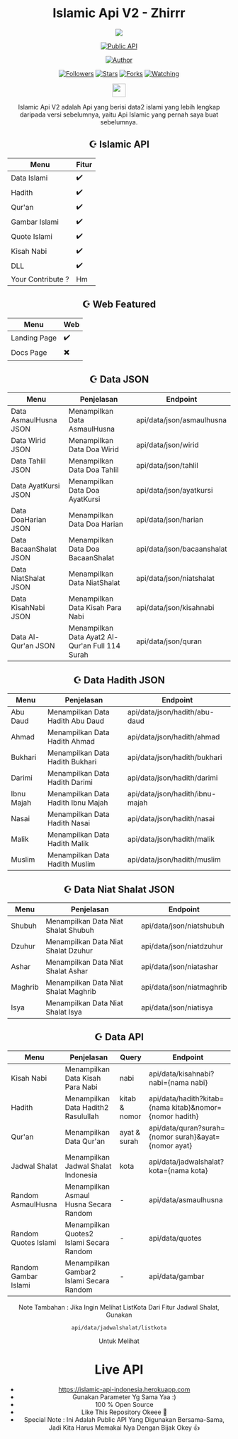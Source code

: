 <div align="center">
 
# Islamic Api V2 - Zhirrr
<p align="center">
<img src="https://i.ibb.co/TmWvKVm/masjid.webp">
</p>
<p align="center">
<a href="#"><img title="Public API" src="https://img.shields.io/badge/Public Api-blue?colorA=%23ff0000&colorB=%23017e40&style=for-the-badge"></a>
</p>
<p align="center">
<a href="https://github.com/Zhirrr"><img title="Author" src="https://img.shields.io/badge/Author-Zhirrr-orange.svg?style=for-the-badge&logo=github"></a>
</p>
<p align="center">
<a href="https://github.com/Zhirrr/followers"><img title="Followers" src="https://img.shields.io/github/followers/Zhirrr?color=red&style=flat-square"></a>
<a href="https://github.com/Zhirrr/islamic-rest-api-indonesian-v2/stargazers/"><img title="Stars" src="https://img.shields.io/github/stars/Zhirrr/islamic-rest-api-indonesian-v2?color=blue&style=flat-square"></a>
<a href="https://github.com/Zhirrr/islamic-rest-api-indonesian-v2/network/members"><img title="Forks" src="https://img.shields.io/github/forks/Zhirrr/islamic-rest-api-indonesian-v2?color=red&style=flat-square"></a>
<a href="https://github.com/Zhirrr/islamic-rest-api-indonesian-v2/watchers"><img title="Watching" src="https://img.shields.io/github/watchers/Zhirrr/islamic-rest-api-indonesian-v2?label=Watchers&color=blue&style=flat-square"></a>
</p>
<p align='center'>
   <a href="https://instagram.com/zhirr_ajalah"><img height="30" src="https://raw.githubusercontent.com/TobyG74/TobyG74/main/instagram.jpg"></a>
</P>
<p align ='center'>
Islamic Api V2 adalah Api yang berisi data2 islami yang lebih lengkap daripada versi sebelumnya, yaitu Api Islamic yang pernah saya buat sebelumnya.
</p>


## ☪️ Islamic API
| Menu | Fitur | 
|------------ | ---------|
| Data Islami | ✔️ |
| Hadith | ✔️ |
| Qur'an | ✔️ |
| Gambar Islami | ✔️ |
| Quote Islami | ✔️ |
| Kisah Nabi | ✔️ |
| DLL | ✔️ |
| Your Contribute ? | Hm |


## ☪️ Web Featured
| Menu | Web | 
|------------ | ---------|
| Landing Page | ✔️ |
| Docs Page | ✖️ |


## ☪️ Data JSON
| Menu | Penjelasan | Endpoint |
|------------ | ---------| ---------|
| Data AsmaulHusna JSON | Menampilkan Data AsmaulHusna | api/data/json/asmaulhusna |
| Data Wirid JSON | Menampilkan Data Doa Wirid | api/data/json/wirid |
| Data Tahlil JSON | Menampilkan Data Doa Tahlil | api/data/json/tahlil |
| Data AyatKursi JSON | Menampilkan Data Doa AyatKursi | api/data/json/ayatkursi |
| Data DoaHarian JSON | Menampilkan Data Doa Harian | api/data/json/harian |
| Data BacaanShalat JSON | Menampilkan Data Doa BacaanShalat | api/data/json/bacaanshalat |
| Data NiatShalat JSON | Menampilkan Data NiatShalat | api/data/json/niatshalat |
| Data KisahNabi JSON | Menampilkan Data Kisah Para Nabi | api/data/json/kisahnabi |
| Data Al-Qur'an JSON | Menampilkan Data Ayat2 Al-Qur'an Full 114 Surah | api/data/json/quran |

## ☪️ Data Hadith JSON
| Menu | Penjelasan | Endpoint |
|------------ | ---------| ---------|
| Abu Daud | Menampilkan Data Hadith Abu Daud | api/data/json/hadith/abu-daud |
| Ahmad | Menampilkan Data Hadith Ahmad | api/data/json/hadith/ahmad |
| Bukhari | Menampilkan Data Hadith Bukhari | api/data/json/hadith/bukhari |
| Darimi | Menampilkan Data Hadith Darimi | api/data/json/hadith/darimi |
| Ibnu Majah | Menampilkan Data Hadith Ibnu Majah | api/data/json/hadith/ibnu-majah |
| Nasai | Menampilkan Data Hadith Nasai | api/data/json/hadith/nasai |
| Malik | Menampilkan Data Hadith Malik | api/data/json/hadith/malik |
| Muslim | Menampilkan Data Hadith Muslim | api/data/json/hadith/muslim |

## ☪️ Data Niat Shalat JSON
| Menu | Penjelasan | Endpoint |
|------------ | ---------| ---------|
| Shubuh | Menampilkan Data Niat Shalat Shubuh | api/data/json/niatshubuh |
| Dzuhur | Menampilkan Data Niat Shalat Dzuhur | api/data/json/niatdzuhur |
| Ashar | Menampilkan Data Niat Shalat Ashar | api/data/json/niatashar |
| Maghrib | Menampilkan Data Niat Shalat Maghrib | api/data/json/niatmaghrib |
| Isya | Menampilkan Data Niat Shalat Isya | api/data/json/niatisya |

## ☪️ Data API
| Menu | Penjelasan | Query | Endpoint |
|------------ | ---------| ---------| ---------|
| Kisah Nabi | Menampilkan Data Kisah Para Nabi | nabi | api/data/kisahnabi?nabi={nama nabi} |
| Hadith | Menampilkan Data Hadith2 Rasulullah | kitab & nomor | api/data/hadith?kitab={nama kitab}&nomor={nomor hadith} |
| Qur'an | Menampilkan Data Qur'an | ayat & surah | api/data/quran?surah={nomor surah}&ayat={nomor ayat} |
| Jadwal Shalat | Menampilkan Jadwal Shalat Indonesia | kota | api/data/jadwalshalat?kota={nama kota} |
| Random AsmaulHusna | Menampilkan Asmaul Husna Secara Random | - | api/data/asmaulhusna |
| Random Quotes Islami | Menampilkan Quotes2 Islami Secara Random | - | api/data/quotes |
| Random Gambar Islami | Menampilkan Gambar2 Islami Secara Random | - | api/data/gambar |

Note Tambahan : Jika Ingin Melihat ListKota Dari Fitur Jadwal Shalat, Gunakan
```
api/data/jadwalshalat/listkota

```
Untuk Melihat

# Live API
- https://islamic-api-indonesia.herokuapp.com
- Gunakan Parameter Yg Sama Yaa :)
- 100 % Open Source
- Like This Repository Okeee 🎉
- Special Note : Ini Adalah Public API Yang Digunakan Bersama-Sama, Jadi Kita Harus Memakai Nya Dengan Bijak Okey 👍
